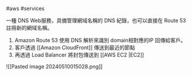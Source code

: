 #aws #services 

一種 DNS Web服務，具備管理網域名稱的 DNS 紀錄，也可以直接在 Route 53 註冊新的網域名稱。




1. Amazon Route 53 使用 DNS 解析來識別 domain相對應的IP 回傳給客戶。
2. 客戶透過 [[Amazon CloudFront]] 傳送到最近的節點
3. 再透過 Load Balancer 將封包傳送到 [[AWS EC2 |EC2]]

![[Pasted image 20240510015028.png]]